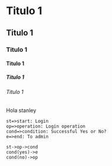 # Titulo 1
## Titulo 1
### Titulo 1
#### Titulo 1
##### Titulo 1
###### Titulo 1

Hola stanley

```flow
st=>start: Login
op=>operation: Login operation
cond=>condition: Successful Yes or No?
e=>end: To admin

st->op->cond
cond(yes)->e
cond(no)->op
```
